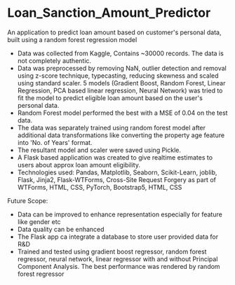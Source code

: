 # Loan_Sanction_Amount_Predictor
An application to predict loan amount based on customer's personal data, built using a random forest regression model

- Data was collected from Kaggle, Contains ~30000 records. The data is not completely authentic.
- Data was preprocessed by removing NaN, outlier detection and removal using z-score technique, typecasting, reducing skewness and scaled using standard scaler. 5 models (Gradient Boost, Random Forest, Linear Regression, PCA based linear regression, Neural Network) was tried to fit the model to predict eligible loan amount based on the user's personal data. 
- Random Forest model performed the best with a MSE of 0.04 on the test data.
- The data was separately trained using random forest model after additional data transformations like converting the property age feature into 'No. of Years' format.
- The resultant model and scaler were saved using Pickle.
- A Flask based application was created to give realtime estimates to users about approx loan amount eligibility.
- Technologies used: Pandas, Matplotlib, Seaborn, Scikit-Learn, joblib, Flask, Jinja2, Flask-WTForms, Cross-Site Request Forgery as part of WTForms, HTML, CSS, PyTorch, Bootstrap5, HTML, CSS

Future Scope:
- Data can be improved to enhance representation especially for feature like gender etc
- Data quality can be enhanced
- The Flask app ca integrate a database to store user provided data for R&D 
- Trained and tested using gradient boost regressor, random forest regressor, neural network, linear regressor with and without Principal Component Analysis. The best performance was rendered by random forest regressor
